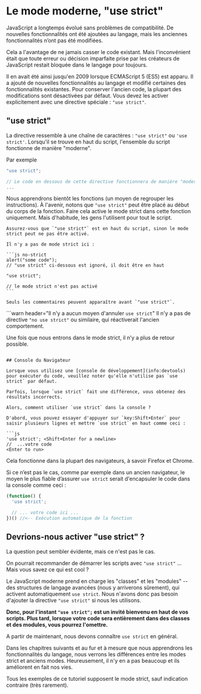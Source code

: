 # Le mode moderne, "use strict"

JavaScript a longtemps évolué sans problèmes de compatibilité. De nouvelles fonctionnalités ont été ajoutées au langage, mais les anciennes fonctionnalités n’ont pas été modifiées.

Cela a l'avantage de ne jamais casser le code existant. Mais l'inconvénient était que toute erreur ou décision imparfaite prise par les créateurs de JavaScript restait bloquée dans le langage pour toujours.

Il en avait été ainsi jusqu'en 2009 lorsque ECMAScript 5 (ES5) est apparu. Il a ajouté de nouvelles fonctionnalités au langage et modifié certaines des fonctionnalités existantes. Pour conserver l'ancien code, la plupart des modifications sont désactivées par défaut. Vous devez les activer explicitement avec une directive spéciale : `"use strict"`.

## "use strict"

La directive ressemble à une chaîne de caractères : `"use strict"` ou `'use strict'`. Lorsqu'il se trouve en haut du script, l'ensemble du script fonctionne de manière "moderne".

Par exemple

```js
"use strict";

// Le code en dessous de cette directive fonctionnera de manière "moderne"
...
```

Nous apprendrons bientôt les fonctions (un moyen de regrouper les instructions). À l'avenir, notons que `"use strict"` peut être placé au début du corps de la fonction. Faire cela active le mode strict dans cette fonction uniquement. Mais d'habitude, les gens l'utilisent pour tout le script.

````warn header="Assurez-vous que \"use strict\" est tout en haut"
Assurez-vous que `"use strict"` est en haut du script, sinon le mode strict peut ne pas être activé.

Il n'y a pas de mode strict ici :

```js no-strict
alert("some code");
// "use strict" ci-dessous est ignoré, il doit être en haut

"use strict";

// le mode strict n'est pas activé
```

Seuls les commentaires peuvent apparaître avant `"use strict"`.
````

```warn header="Il n'y a aucun moyen d'annuler `use strict`"
Il n'y a pas de directive `"no use strict"` ou similaire, qui réactiverait l'ancien comportement.

Une fois que nous entrons dans le mode strict, il n’y a plus de retour possible.
```

## Console du Navigateur

Lorsque vous utilisez une [console de développement](info:devtools) pour exécuter du code, veuillez noter qu'elle n'utilise pas `use strict` par défaut.

Parfois, lorsque `use strict` fait une différence, vous obtenez des résultats incorrects.

Alors, comment utiliser `use strict` dans la console ?

D'abord, vous pouvez essayer d'appuyer sur `key:Shift+Enter` pour saisir plusieurs lignes et mettre `use strict` en haut comme ceci :

```js
'use strict'; <Shift+Enter for a newline>
//  ...votre code
<Enter to run>
```

Cela fonctionne dans la plupart des navigateurs, à savoir Firefox et Chrome.

Si ce n’est pas le cas, comme par exemple dans un ancien navigateur, le moyen le plus fiable d’assurer `use strict` serait d'encapsuler le code dans la console comme ceci :

```js
(function() {
  'use strict';

  // ... votre code ici ...
})() //<-- Exécution automatique de la fonction
```

## Devrions-nous activer "use strict" ?

La question peut sembler évidente, mais ce n'est pas le cas.

On pourrait recommander de démarrer les scripts avec `"use strict"` ... Mais vous savez ce qui est cool ?

Le JavaScript moderne prend en charge les "classes" et les "modules" -- des structures de langage avancées (nous y arriverons sûrement), qui activent automatiquement `use strict`. Nous n'avons donc pas besoin d'ajouter la directive `"use strict"` si nous les utilisons.

**Donc, pour l'instant `"use strict";` est un invité bienvenu en haut de vos scripts. Plus tard, lorsque votre code sera entièrement dans des classes et des modules, vous pourrez l'omettre.**

A partir de maintenant, nous devons connaître `use strict` en général.

Dans les chapitres suivants et au fur et à mesure que nous apprendrons les fonctionnalités du langage, nous verrons les différences entre les modes strict et anciens modes. Heureusement, il n'y en a pas beaucoup et ils améliorent en fait nos vies.

Tous les exemples de ce tutoriel supposent le mode strict, sauf indication contraire (très rarement).